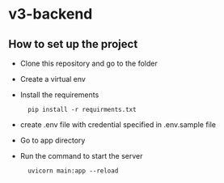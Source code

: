 # v3-backend

## How to set up the project
- Clone this repository and go to the folder
- Create a virtual env
- Install the requirements
   
        pip install -r requirments.txt
- create .env file with credential specified in .env.sample file
- Go to app directory 
- Run the command to start the server

        uvicorn main:app --reload